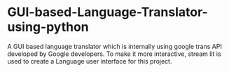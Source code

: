 # GUI-based-Language-Translator-using-python
A GUI based language translator which is internally using   google trans API developed by Google developers. To make it more interactive, stream lit is used to create a Language user interface for this project.  
